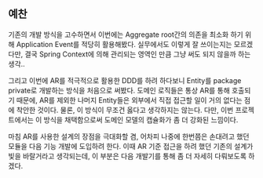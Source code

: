 ## 예찬

기존의 개발 방식을 고수하면서 이번에는 Aggregate root간의 의존을 최소화 하기 위해 Application Event를 적당히 활용해봤다. 실무에서도 이렇게 잘 쓰이는지는 모르겠다만, 결국 Spring
Context에 의해 관리되는 영역인 만큼 그냥 써도 되지 않을까 하는 생각..

그리고 이번에 AR를 적극적으로 활용한 DDD를 하려 하다보니 Entity를 package private로 개발하는 방식을 처음으로 써봤다. 도메인 로직들은 통상 AR를 통해 호출되기 때문에, AR를 제외한 나머지
Entity들은 외부에서 직접 접근할 일이 거의 없다는 점에 착안한 것이다. 물론, 이 방식이 무조건 옳다고 생각하지는 않는다. 다만, 이번 프로젝트에서는 이 방식을 채택함으로써 도메인 모델의 캡슐화가 좀 더 강화된
느낌이다.

마침 AR를 사용한 설계의 장점을 극대화할 겸, 어차피 나중에 한번쯤은 손대려고 했던 모듈을 다음 기능 개발에 도입하려 한다. 이때 AR 기준 접근을 하려 했던 기존의 설계가 빛을 바랄거라고 생각되는데, 이 부분은
다음 개발기를 통해 좀 더 자세히 다뤄보도록 하겠다.
